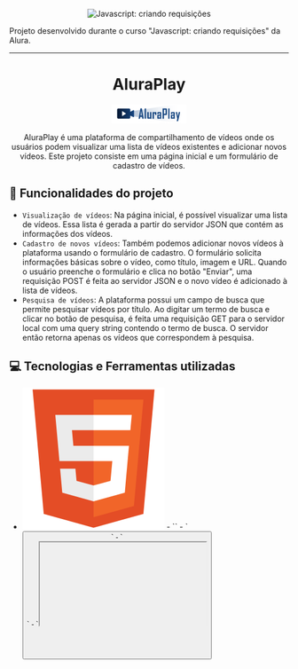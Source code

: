 <p align="center"> <img src="https://imgur.com/J3hD21O.png" alt="Javascript: criando requisições"> </p>
<p>Projeto desenvolvido durante o curso "Javascript: criando requisições" da Alura.</p>

<hr>

<h1 align="center">AluraPlay</h1>

<p align="center"> <img src="https://github.com/GabrielVeroneze/alura-play/blob/c9fe7fe0f7162aa001a9fae10b319b261b3239e6/assets/img/cabecalho/Logo.png" alt="Logo da AluraPlay"> </p>
<p align="center">AluraPlay é uma plataforma de compartilhamento de vídeos onde os usuários podem visualizar uma lista de vídeos existentes e adicionar novos vídeos. Este projeto consiste em uma página inicial e um formulário de cadastro de vídeos.</p>

## :hammer: Funcionalidades do projeto

- `Visualização de vídeos`: Na página inicial, é possível visualizar uma lista de vídeos. Essa lista é gerada a partir do servidor JSON que contém as informações dos vídeos.
- `Cadastro de novos vídeos`: Também podemos adicionar novos vídeos à plataforma usando o formulário de cadastro. O formulário solicita informações básicas sobre o vídeo, como título, imagem e URL. Quando o usuário preenche o formulário e clica no botão "Enviar", uma requisição POST é feita ao servidor JSON e o novo vídeo é adicionado à lista de vídeos.
- `Pesquisa de vídeos`: A plataforma possui um campo de busca que permite pesquisar vídeos por título. Ao digitar um termo de busca e clicar no botão de pesquisa, é feita uma requisição GET para o servidor local com uma query string contendo o termo de busca. O servidor então retorna apenas os vídeos que correspondem à pesquisa.

## :computer: Tecnologias e Ferramentas utilizadas
- <img src="https://raw.githubusercontent.com/devicons/devicon/master/icons/html5/html5-original.svg">
    - `<a>`
    - `<button>` 
    - `<header>`
    - `<iframe>` 
    - `<img>` 
    - `<input>`
    - `<label>` 
    - `<main>` 
    - `<nav>`
    - etc
- <img src="https://raw.githubusercontent.com/devicons/devicon/master/icons/css3/css3-original.svg">
    - `background`
    - `cursor`
    - `display`
    - `flexbox`
    - `height`
    - `media queries`
    - `position`
    - `width`
    - `z-index`
    - etc
- <img src="https://raw.githubusercontent.com/devicons/devicon/master/icons/javascript/javascript-plain.svg">
    - `addEventListener`
    - `async`/ `await`
    - `fetch`
    - `import`/`export`
    - `location`
    - `method`/`mode`/`headers`/`body`
    - `preventDefault`
    - `query string`
    - `try...catch`
    - etc
- <img src="https://raw.githubusercontent.com/devicons/devicon/master/icons/nodejs/nodejs-original.svg">
    - `API RESTful`
    - `json-server`
    - `Node Package Manager`

## :open_file_folder: Acesso ao projeto
Você pode baixar o projeto diretamente:  
[Baixar código fonte](https://github.com/GabrielVeroneze/alura-play/archive/refs/heads/main.zip)

Também é possível clonar o repositório usando o seguinte comando:
```
git clone https://github.com/GabrielVeroneze/alura-play.git
```

## :clipboard: Instruções
Para usar este projeto em seu computador localmente, você precisará seguir estas etapas:

1. Certifique-se de que você tem o Node.js instalado em seu computador. Se não tiver, faça o download e a instalação a partir do [site oficial](https://nodejs.org/).

2. Abra o terminal e navegue até a pasta raiz deste projeto.

3. Inicie o servidor JSON usando o seguinte comando:
```
json-server --watch db.json
```
   Este comando iniciará o servidor JSON no endereço http://localhost:3000.

4. Abra o arquivo index.html em um navegador de sua escolha para visualizar a página.

## Screenshots
![Screenshot da tela inicial do AluraPlay](https://imgur.com/aymxEsh.png)
![Screenshot da tela do formulário do AluraPlay](https://imgur.com/ShNADf2.png)
